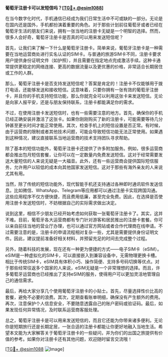 **葡萄牙注册卡可以发短信吗？[[TG💪+ @esim1088](https://t.me/s/esim1088)]**

在当今数字化时代，手机通信已经成为我们日常生活中不可或缺的一部分。无论是在国内还是国外，手机都扮演着重要的角色。对于那些计划前往葡萄牙或者已经在葡萄牙生活的朋友们来说，拥有一张当地的注册卡无疑是一个明智的选择。然而，很多人会好奇，葡萄牙注册卡是否真的可以用来发送短信呢？

首先，让我们来了解一下什么是葡萄牙注册卡。简单来说，葡萄牙注册卡是一种需要在当地运营商处进行实名认证的SIM卡。与普通的旅游SIM卡不同，注册卡要求用户提供身份证明文件（如护照），并且需要在指定地点完成激活手续。这种卡通常提供更稳定的网络连接、更高的数据流量以及更优惠的价格，非常适合长期居住或工作的人群。

那么，葡萄牙注册卡是否支持发送短信呢？答案是肯定的！注册卡不仅能够用于拨打电话，还能够发送和接收短信。这意味着，只要你拥有一张有效的葡萄牙注册卡，并且你的手机支持短信功能，那么你就完全可以利用这张卡来发送短信。无论是向家人报平安，还是与朋友保持联系，注册卡都能满足你的需求。

不过，在使用注册卡发送短信时，也有一些需要注意的地方。首先，确保你的手机已经正确安装并激活了这张卡。如果你刚刚购买了新的注册卡，可能需要等待几分钟甚至更长时间才能正常使用。其次，检查手机上的短信设置是否正常。有时候，由于运营商的限制或者其他技术问题，可能会导致短信功能无法正常使用。如果遇到这种情况，建议直接联系当地运营商的技术支持团队寻求帮助。

除了基本的短信功能外，葡萄牙注册卡还提供了许多附加服务。例如，很多运营商都会推出包月短信套餐，让你可以在一定数量内免费发送短信。这对于经常需要发送大量短信的人来说无疑是一大福音。此外，还有一些运营商会提供国际短信服务，允许用户以较低的成本向其他国家发送短信。这对于那些有海外亲友的人来说尤其有用。

当然，除了传统的短信功能外，现代智能手机还支持通过各种即时通讯软件发送信息。比如微信、WhatsApp、Telegram等应用都可以通过注册卡实现跨国沟通。这些应用程序不仅方便快捷，而且费用低廉，甚至完全免费。因此，在选择是否使用注册卡发送短信时，不妨根据自己的实际需求做出决定。

说到这里，相信不少朋友已经开始考虑如何获取一张葡萄牙注册卡了。其实，这并不难。目前，葡萄牙各大运营商都有专门针对游客和居民推出的注册卡套餐。你可以亲自前往当地的营业厅办理，也可以通过官方网站或者合作代理商在线申请。不过需要注意的是，注册卡的申请流程相对复杂一些，尤其是需要提供身份证明文件。因此，建议提前准备好相关材料，并预留充足的时间去完成整个过程。

另外，随着科技的发展，现在还有一种更为便捷的方式——电子SIM卡（eSIM）。eSIM是一种虚拟化的SIM卡，可以直接嵌入到兼容设备中，无需物理更换卡槽。相比于传统SIM卡，eSIM具有体积小巧、操作简便、支持多号码切换等优点。对于那些经常往返多个国家的人来说，eSIM无疑是一个非常理想的选择。而且，许多葡萄牙运营商也已经推出了支持eSIM的服务，使得用户可以更加灵活地管理自己的通信需求。

最后，再给大家分享几个使用葡萄牙注册卡的小贴士。首先，尽量选择性价比高的套餐，避免不必要的浪费。其次，定期查看账单明细，确保没有产生额外的费用。再次，注意保护个人信息安全，不要随意透露自己的账户密码或验证码。最后，如果发现任何异常情况，及时联系运营商客服处理。

总之，葡萄牙注册卡是可以用来发送短信的，而且它还能为你带来诸多便利。无论你是短期旅行还是长期定居，一张合适的注册卡都能让你更好地融入当地生活。希望本文能为大家解答关于葡萄牙注册卡的一些疑问，并为你们的出国之旅提供有价值的参考。如果你对注册卡还有其他问题，欢迎随时留言交流哦！

[[TG💪+ @esim1088](https://t.me/s/esim1088) ![Image](https://i.postimg.cc/4NQfJmqS/Snipaste-2025-05-13-00-14-12.png)]